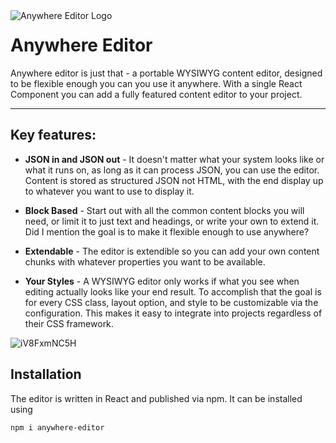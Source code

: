 
<img src="https://user-images.githubusercontent.com/6653970/164248241-a8c3d7cb-89c3-498a-86df-119752bb4690.png" alt="Anywhere Editor Logo" align="left"/>

# Anywhere Editor
Anywhere editor is just that - a portable WYSIWYG content editor, designed to be flexible enough you can you use it anywhere. With a single React Component you can add a fully featured content editor to your project.

---

## Key features:
- **JSON in and JSON out** - It doesn't matter what your system looks like or what it runs on, as long as it can process JSON, you can use the editor. Content is stored as structured JSON not HTML, with the end display up to whatever you want to use to display it.

- **Block Based** - Start out with all the common content blocks you will need, or limit it to just text and headings, or write your own to extend it. Did I mention the goal is to make it flexible enough to use anywhere?

- **Extendable** - The editor is extendible so you can add your own content chunks with whatever properties you want to be available. 

- **Your Styles** - A WYSIWYG editor only works if what you see when editing actually looks like your end result. To accomplish that the goal is for every CSS class, layout option, and style to be customizable via the configuration. This makes it easy to integrate into projects regardless of their CSS framework.

![iV8FxmNC5H](https://user-images.githubusercontent.com/6653970/164270915-c82aba0d-a132-495f-a360-60534ea4f8ae.gif)

## Installation

The editor is written in React and published via npm. It can be installed using

`npm i anywhere-editor`




